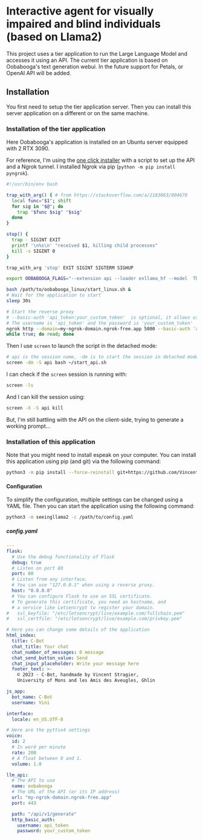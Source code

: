 # Interactive agent for visually impaired and blind individuals (based on Llama2)

This project uses a tier application to run the Large Language Model and accesses it using an API.
The current tier application is based on Oobabooga's text generation webui. In the future support for Petals, or OpenAI API will be added.

## Installation

You first need to setup the tier application server. Then you can install this server application on a different or on the same machine.

### Installation of the tier application

Here Oobabooga's application is installed on an Ubuntu server equipped with 2 RTX 3090.

For reference, I'm using the [one click installer](https://github.com/oobabooga/text-generation-webui#one-click-installers) with a script to set up the API and a Ngrok tunnel. I installed Ngrok via pip (`python -m pip install pyngrok`).

```bash
#!/usr/bin/env bash

trap_with_arg() { # from https://stackoverflow.com/a/2183063/804678
  local func="$1"; shift
  for sig in "$@"; do
    trap "$func $sig" "$sig"
  done
}

stop() {
  trap - SIGINT EXIT
  printf '\n%s\n' "received $1, killing child processes"
  kill -s SIGINT 0
}

trap_with_arg 'stop' EXIT SIGINT SIGTERM SIGHUP

export OOBABOOGA_FLAGS="--extension api --loader exllama_hf --model  TheBloke_Llama-2-13B-chat-GPTQ --verbose --listen --chat --max_seq_len 4096 --compress_pos_emb 1"

bash /path/to/oobabooga_linux/start_linux.sh &
# Wait for the application to start
sleep 30s

# Start the reverse proxy
# --basic-auth 'api_token:your_custom_token'  is optional, it allows using basic access authentication
# The username is 'api_token' and the password is 'your_custom_token'
ngrok http --domain=my-ngrok-domain.ngrok-free.app 5000 --basic-auth 'api_token:your_custom_token' &
while true; do read; done

```

Then I use `screen` to launch the script in the detached mode:

```bash
# api is the session name, -dm is to start the session in detached mode.
screen -dm -S api bash ~/start_api.sh
```

I can check if the `screen` session is running with:

```bash
screen -ls
```

And I can kill the session using:

```bash
screen -X -S api kill
```

But, I'm still battling with the API on the client-side, trying to generate a working prompt…

### Installation of this application

Note that you might need to install espeak on your computer. You can install this application using pip (and git) via the following command:

```bash
python3 -m pip install --force-reinstall git+https://github.com/Vincent-Stragier/c-bot.git
```

#### Configuration

To simplify the configuration, multiple settings can be changed using a YAML file. Then you can start the application using the following command:

```bash
python3 -m seeingllama2 -c /path/to/config.yaml
```

##### config.yaml

```yaml
---
flask:
  # Use the debug functionality of Flask
  debug: true
  # Listen on port 80
  port: 80
  # Listen from any interface.
  # You can use "127.0.0.1" when using a reverse proxy.
  host: "0.0.0.0"
  # You can configure Flask to use an SSL certificate.
  # To generate this certificate, you need an hostname, and
  # a service like Letsencrypt to register your domain.
#   ssl_keyfile: "/etc/letsencrypt/live/example.com/fullchain.pem"
#   ssl_certfile: "/etc/letsencrypt/live/example.com/privkey.pem"

# Here you can change some details of the application
html_index:
  title: C-Bot
  chat_title: Your chat
  chat_number_of_messages: 0 message
  chat_send_button_value: Send
  chat_input_placeholder: Write your message here
  footer_text: >-
    © 2023 - C-Bot, handmade by Vincent Stragier,
    University of Mons and les Amis des Aveugles, Ghlin

js_app:
  bot_name: C-Bot
  username: Vini

interface:
  locale: en_US.UTF-8

# Here are the pyttsx4 settings
voice:
  id: 2
  # In word per minute
  rate: 200
  # A float between 0 and 1.
  volume: 1.0

llm_api:
  # The API to use
  name: oobabooga
  # The URL of the API (or its IP address)
  url: "my-ngrok-domain.ngrok-free.app"
  port: 443

  path: "/api/v1/generate"
  http_basic_auth:
    username: api_token
    password: your_custom_token
```
